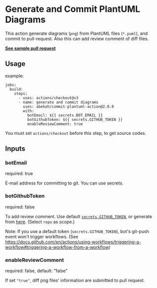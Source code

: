 # Generate and Commit PlantUML Diagrams

This action generate diagrams (`png`) from PlantUML files (`*.puml`), and commit to pull-request. Also this can add review comment of diff files.

**[See sample pull request](https://github.com/abekoh/commit-plantuml-action/pull/33)**

## Usage

example:
```
jobs:
  build:
    steps:
      - uses: actions/checkout@v3
      - name: generate and commit diagrams
        uses: abekoh/commit-plantuml-action@2.0.0
        with:
          botEmail: ${{ secrets.BOT_EMAIL }}
          botGithubToken: ${{ secrets.GITHUB_TOKEN }}
          enableReviewComment: true
```

You must set `actions/checkout` before this step, to get source codes.

## Inputs

### botEmail

required: true

E-mail address for committing to git. You can use secrets.

### botGithubToken

required: false

To add review comment. Use default [`secrets.GITHUB_TOKEN`](https://docs.github.com/en/actions/security-guides/automatic-token-authentication#permissions-for-the-github_token), or generate from [here](https://github.com/settings/tokens/new). (Select `repo` as scope.)

Note: If you use a default token (`secrets.GITHUB_TOKEN`), bot's git-push event won't trigger workflows. (See https://docs.github.com/en/actions/using-workflows/triggering-a-workflow#triggering-a-workflow-from-a-workflow)

### enableReviewComment

required: false, default: "false"

If set `"true"`, diff png files' information are submitted to pull request.
